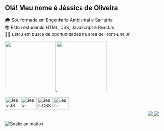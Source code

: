 ## **Olá! Meu nome é Jéssica de Oliveira**
 
🎓 Sou formada em Engenharia Ambiental e Sanitária
<br>
📚 Estou estudando HTML, CSS, JavaScript e ReactJs
<br>
👩‍💻 Estou em busca de oportunidades na área de Front-End Jr


<div>
 <a href="https://github.com/OliveiraJess"  target="_blank">
 <img height="165em" src="https://github-readme-stats.vercel.app/api?username=OliveiraJess&show_icons=true&theme=dracula&include_all_commits=true&count_private=true"/> 
 <img height="165em" src="https://github-readme-stats.vercel.app/api/top-langs/?username=OliveiraJess&layout=compact&langs_count=16&theme=dracula"/>
 </a>
</div>

<br>

<div style="display: inline_block" align="left">
   <img align="left" height="40" width="50" alt="Jess-JS" src="https://cdn.jsdelivr.net/gh/devicons/devicon/icons/javascript/javascript-original.svg" />
   <img align="left" height="40" width="50" alt="Jess-HTML" src="https://cdn.jsdelivr.net/gh/devicons/devicon/icons/html5/html5-original.svg" />
   <img align="left" height="40" width="50" alt="Jess-CSS" src="https://cdn.jsdelivr.net/gh/devicons/devicon/icons/css3/css3-original.svg" />
   <img align="left" height="40" width="50" alt="Jess-React" src="https://cdn.jsdelivr.net/gh/devicons/devicon/icons/react/react-original.svg" />  
</div>

<!-- 
<div style="display: inline_block" align="right">
  <img align="right" height="110" width="120" alt="Jess-Avatar" src="https://i.picasion.com/pic92/1c0b7b5d00a6e920ce3b5774db36b962.gif"/>
</div> -->

<br>

 ##
 
<div style="display: inline_block" align="right">
  <a href="https://www.linkedin.com/in/jessica-de-oliveira/" target="_blank">
  <img src="https://img.shields.io/badge/LinkedIn-0077B5?style=for-the-badge&logo=linkedin&logoColor=white" target="_blank" />
  </a>
  <a href="https://www.instagram.com/jeh_deoliveira/" target="_blank">
  <img src="https://img.shields.io/badge/Instagram-E4405F?style=for-the-badge&logo=instagram&logoColor=white" target="_blank"/>
  </a>
</div>
   
  
  ![Snake animation](https://github.com/OliveiraJess/OliveiraJess/blob/output/github-contribution-grid-snake.svg)
  
